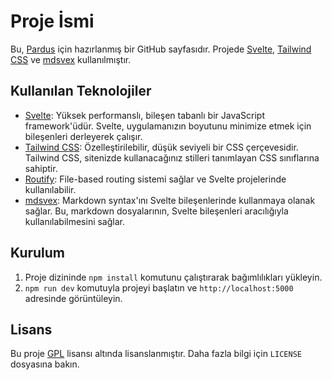 # Proje İsmi

Bu, [Pardus](https://www.pardus.org.tr/) için hazırlanmış bir GitHub sayfasıdır. Projede [Svelte](https://svelte.dev/), [Tailwind CSS](https://tailwindcss.com/) ve [mdsvex](https://mdsvex.com/) kullanılmıştır.

## Kullanılan Teknolojiler

- [Svelte](https://svelte.dev/): Yüksek performanslı, bileşen tabanlı bir JavaScript framework'üdür. Svelte, uygulamanızın boyutunu minimize etmek için bileşenleri derleyerek çalışır.
- [Tailwind CSS](https://tailwindcss.com/): Özelleştirilebilir, düşük seviyeli bir CSS çerçevesidir. Tailwind CSS, sitenizde kullanacağınız stilleri tanımlayan CSS sınıflarına sahiptir.
- [Routify](https://routify.dev/): File-based routing sistemi sağlar ve Svelte projelerinde kullanılabilir.
- [mdsvex](https://mdsvex.com/): Markdown syntax'ını Svelte bileşenlerinde kullanmaya olanak sağlar. Bu, markdown dosyalarının, Svelte bileşenleri aracılığıyla kullanılabilmesini sağlar.

## Kurulum

1. Proje dizininde `npm install` komutunu çalıştırarak bağımlılıkları yükleyin.
2. `npm run dev` komutuyla projeyi başlatın ve `http://localhost:5000` adresinde görüntüleyin.

## Lisans

Bu proje [GPL](https://www.gnu.org/licenses/gpl-3.0.en.html) lisansı altında lisanslanmıştır. Daha fazla bilgi için `LICENSE` dosyasına bakın.
